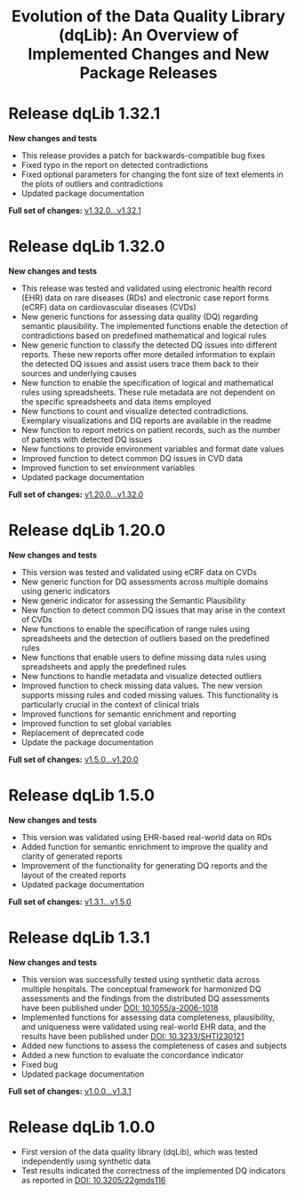 # <p align="center"> Evolution of the Data Quality Library (dqLib): An Overview of Implemented Changes and New Package Releases </p>

# Release dqLib 1.32.1

**New changes and tests**

- This release provides a patch for backwards-compatible bug fixes
- Fixed typo in the report on detected contradictions
- Fixed optional parameters for changing the font size of text elements in the plots of outliers and contradictions
- Updated package documentation

**Full set of changes:** [v1.32.0...v1.32.1](https://github.com/KaisTahar/dqLib/compare/v1.32.0...v1.32.1)

# Release dqLib 1.32.0

**New changes and tests**

- This release was tested and validated using electronic health record (EHR) data on rare diseases (RDs) and electronic case report forms (eCRF) data on cardiovascular diseases (CVDs)
- New generic functions for assessing data quality (DQ) regarding semantic plausibility. The implemented functions enable the detection of contradictions based on predefined mathematical and logical rules
- New generic function to classify the detected DQ issues into different reports. These new reports offer more detailed information to explain the detected DQ issues and assist users trace them back to their sources and underlying causes
- New function to enable the specification of logical and mathematical rules using spreadsheets. These rule metadata are not dependent on the specific spreadsheets and data items employed
- New functions to count and visualize detected contradictions. Exemplary visualizations and DQ reports are available in the readme
- New function to report metrics on patient records, such as the number of patients with detected DQ issues
- New functions to provide environment variables and format date values
- Improved function to detect common DQ issues in CVD data
- Improved function to set environment variables
- Updated package documentation

**Full set of changes:** [v1.20.0...v1.32.0](https://github.com/KaisTahar/dqLib/compare/v1.20.0...v1.32.0)


# Release dqLib 1.20.0

**New changes and tests**

- This version was tested and validated using eCRF data on CVDs
- New generic function for DQ assessments across multiple domains using generic indicators
- New generic indicator for assessing the Semantic Plausibility
- New function to detect common DQ issues that may arise in the context of CVDs
- New functions to enable the specification of range rules using spreadsheets and the detection of outliers based on the predefined rules
- New functions that enable users to define missing data rules using spreadsheets and apply the predefined rules
- New functions to handle metadata and visualize detected outliers
- Improved function to check missing data values. The new version supports missing rules and coded missing values. This functionality is particularly crucial in the context of clinical trials
- Improved functions for semantic enrichment and reporting
- Improved function to set global variables
- Replacement of deprecated code
- Update the package documentation

**Full set of changes:** [v1.5.0...v1.20.0](https://github.com/KaisTahar/dqLib/compare/v1.5.0...v1.20.0)


# Release dqLib 1.5.0

**New changes and tests**

- This version was validated using EHR-based real-world data on RDs
- Added function for semantic enrichment to improve the quality and clarity of generated reports
- Improvement of the functionality for generating DQ reports and the layout of the created reports
- Updated package documentation

**Full set of changes:** [v1.3.1...v1.5.0](https://github.com/KaisTahar/dqLib/compare/v1.3.1...v1.5.0)

# Release dqLib 1.3.1

**New changes and tests**
- This version was successfully tested using synthetic data across multiple hospitals. The conceptual framework for harmonized DQ assessments and the findings from the distributed DQ assessments have been published under [DOI: 10.1055/a-2006-1018](https://www.thieme-connect.com/products/ejournals/abstract/10.1055/a-2006-1018)
- Implemented functions for assessing data completeness, plausibility, and uniqueness were validated using real-world EHR data, and the results have been published under [DOI: 10.3233/SHTI230121](https://ebooks.iospress.nl/doi/10.3233/SHTI230121)
- Added new functions to assess the completeness of cases and subjects
- Added a new function to evaluate the concordance indicator
- Fixed bug
- Updated package documentation

**Full set of changes:** [v1.0.0...v1.3.1](https://github.com/KaisTahar/dqLib/compare/v1.0.0...v1.3.1)

# Release dqLib 1.0.0

- First version of the data quality library (dqLib), which was tested independently using synthetic data
- Test results indicated the correctness of the implemented DQ indicators as reported in [DOI: 10.3205/22gmds116](https://www.egms.de/static/en/meetings/gmds2022/22gmds116.shtml)
